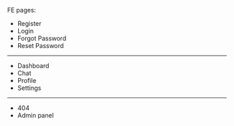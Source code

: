 FE pages:

- Register
- Login
- Forgot Password
- Reset Password

---

- Dashboard
- Chat
- Profile
- Settings

---

- 404
- Admin panel
